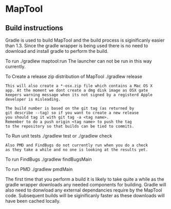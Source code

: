MapTool
=======

Build instructions
------------------
Gradle is used to build MapTool and the build process is siginificanly
easier than 1.3. Since the gradle wrapper is being used there is no
need to download and install gradle to perform the build.

To run
./gradlew maptool:run
    The launcher can not be run in this way currently.


To Create a release zip distribution of MapTool
./gradlew release

    This will also create a *-osx.zip file which contains a Mac OS X
    app. At the moment we dont create a dmg disk image as OSX gate 
    keepers warning message when its not signed by a registerd Apple
    developer is misleading.

    The build number is based on the git tag (as returned by
    git describe --tag) so if you want to create a new release
    you should tag it with git tag -a <tag name>.
    Remember to do a push origin <tag name> to push the tag
    to the repository so that builds can be tied to commits.


To Run unit tests
./gradlew test      or      ./gradlew check

    Also PMD and FindBugs do not currently run when you do a check
    as they take a while and no one is looking at the results yet.

To run FindBugs
./gradlew findBugsMain

To run PMD
./gradlew pmdMain

The first time that you perform a build it is likely to take quite
a while as the gradle wrapper downloads any needed components for
building. Gradle will also need to donwload any external dependancies
require by the MapTool code. Subsequent builds will be siginificanly
faster as these downloads will have been cached locally.
